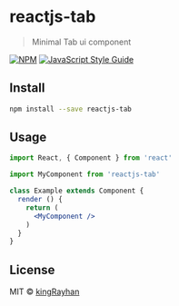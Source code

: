 # reactjs-tab

> Minimal Tab ui component

[![NPM](https://img.shields.io/npm/v/reactjs-tab.svg)](https://www.npmjs.com/package/reactjs-tab) [![JavaScript Style Guide](https://img.shields.io/badge/code_style-standard-brightgreen.svg)](https://standardjs.com)

## Install

```bash
npm install --save reactjs-tab
```

## Usage

```jsx
import React, { Component } from 'react'

import MyComponent from 'reactjs-tab'

class Example extends Component {
  render () {
    return (
      <MyComponent />
    )
  }
}
```

## License

MIT © [kingRayhan](https://github.com/kingRayhan)
